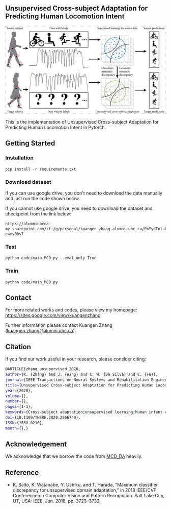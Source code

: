 ## Unsupervised Cross-subject Adaptation for Predicting Human Locomotion Intent

<img src='./overview.png' width=800>

This is the implementation of Unsupervised Cross-subject Adaptation for Predicting Human Locomotion Intent in Pytorch.

## Getting Started
### Installation
```
pip install -r requirements.txt
```

### Download dataset
If you can use google drive, you don't need to download the data manually and just run the code shown below.

If you cannot use google drive, you need to download the dataset and checkpoint from the link below:

```
https://alumniubcca-my.sharepoint.com/:f:/g/personal/kuangen_zhang_alumni_ubc_ca/EmYydTnluklBn17qVXnSIWoBvBq0arhyATCaVlYXVs4PhA?e=evB0s7
```

### Test
```
python code/main_MCD.py --eval_only True
```

### Train
```
python code/main_MCD.py
```

## Contact

For more related works and codes, please view my homepage: https://sites.google.com/view/kuangenzhang

Further information please contact Kuangen Zhang (kuangen.zhang@alumni.ubc.ca).

## Citation
If you find our work useful in your research, please consider citing:
```bash
@ARTICLE{zhang_unsupervised_2020,
author={K. {Zhang} and J. {Wang} and C. W. {De Silva} and C. {Fu}},
journal={IEEE Transactions on Neural Systems and Rehabilitation Engineering},
title={Unsupervised Cross-subject Adaptation for Predicting Human Locomotion Intent},
year={2020},
volume={},
number={},
pages={1-1},
keywords={Cross-subject adaptation;unsupervised learning;human intent classification;wearable robots},
doi={10.1109/TNSRE.2020.2966749},
ISSN={1558-0210},
month={},}
```

## Acknowledgement
We acknowledge that we borrow the code from [MCD_DA](https://github.com/mil-tokyo/MCD_DA) heavily. 

## Reference
*  K. Saito, K. Watanabe, Y. Ushiku, and T. Harada, “Maximum classifier
discrepancy for unsupervised domain adaptation,” in 2018 IEEE/CVF
Conference on Computer Vision and Pattern Recognition. Salt Lake
City, UT, USA: IEEE, Jun. 2018, pp. 3723–3732.

